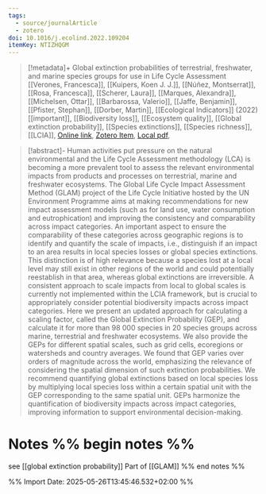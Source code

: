 ```yaml
---
tags:
  - source/journalArticle
  - zotero
doi: 10.1016/j.ecolind.2022.109204
itemKey: NTIZHQGM
---
```

>[!metadata]+
> Global extinction probabilities of terrestrial, freshwater, and marine species groups for use in Life Cycle Assessment
> [[Verones, Francesca]], [[Kuipers, Koen J. J.]], [[Núñez, Montserrat]], [[Rosa, Francesca]], [[Scherer, Laura]], [[Marques, Alexandra]], [[Michelsen, Ottar]], [[Barbarossa, Valerio]], [[Jaffe, Benjamin]], [[Pfister, Stephan]], [[Dorber, Martin]], 
> [[Ecological Indicators]] (2022)
> [[important]], [[Biodiversity loss]], [[Ecosystem quality]], [[Global extinction probability]], [[Species extinctions]], [[Species richness]], [[LCIA]], 
> [Online link](https://www.sciencedirect.com/science/article/pii/S1470160X22006768), [Zotero Item](zotero://select/library/items/NTIZHQGM), [Local pdf](file://C:/Users/aburg/Documents/references/zotero/storage/QCZYUTZW/Verones2022_Globalextinction.pdf), 

>[!abstract]-
>Human activities put pressure on the natural environmental and the Life Cycle Assessment methodology (LCA) is becoming a more prevalent tool to assess the relevant environmental impacts from products and processes on terrestrial, marine and freshwater ecosystems. The Global Life Cycle Impact Assessment Method (GLAM) project of the Life Cycle Initiative hosted by the UN Environment Programme aims at making recommendations for new impact assessment models (such as for land use, water consumption and eutrophication) and improving the consistency and comparability across impact categories. An important aspect to ensure the comparability of these categories across geographic regions is to identify and quantify the scale of impacts, i.e., distinguish if an impact to an area results in local species losses or global species extinctions. This distinction is of high relevance because a species lost at a local level may still exist in other regions of the world and could potentially reestablish in that area, whereas global extinctions are irreversible. A consistent approach to scale impacts from local to global scales is currently not implemented within the LCIA framework, but is crucial to appropriately consider potential biodiversity impacts across impact categories. Here we present an updated approach for calculating a scaling factor, called the Global Extinction Probability (GEP), and calculate it for more than 98 000 species in 20 species groups across marine, terrestrial and freshwater ecosystems. We also provide the GEPs for different spatial scales, such as grid cells, ecoregions or watersheds and country averages. We found that GEP varies over orders of magnitude across the world, emphasizing the relevance of considering the spatial dimension of such extinction probabilities. We recommend quantifying global extinctions based on local species loss by multiplying local species loss within a certain spatial unit with the GEP corresponding to the same spatial unit. GEPs harmonize the quantification of biodiversity impacts across impact categories, improving information to support environmental decision-making.

# Notes %% begin notes %% 
see [[global extinction probability]]
Part of [[GLAM]]
%% end notes %%




%% Import Date: 2025-05-26T13:45:46.532+02:00 %%
